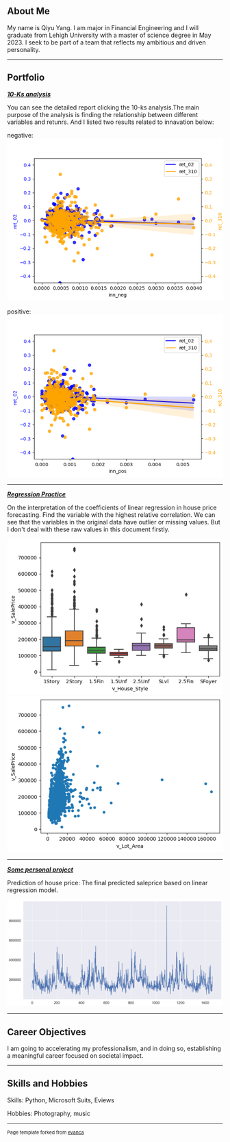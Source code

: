 ## About Me  ##

My name is Qiyu Yang. I am major in Financial Engineering and I will graduate from Lehigh University with a master of science degree in May 2023. I seek to be part of a team that reflects my ambitious and driven personality.

---

## Portfolio

<!-- You can link to other websites, PDFs in this repo, and other pages in this repo -->

_**[10-Ks analysis](/mid_report/report.md)**_


You can see the detailed report clicking the 10-ks analysis.The main purpose of the analysis is finding the relationship between different variables and retunrs. And I listed two results related to innavation below:

negative:
<img src="mid_report/output_21_6.png?raw=true"/>

positive:
<img src="mid_report/output_21_7.png?raw=true"/>

---

_**[Regression Practice](/regression/regression.md)**_

On the interpretation of the coefficients of linear regression in house price forecasting. Find the variable with the highest relative correlation.
We can see that the variables in the original data have outlier or missing values. But I don't deal with these raw values in this document firstly.

<img src="regression/output_20_1.png?raw=true"/>
<img src="regression/output_17_2.png?raw=true"/>

---


_**[Some personal project](/other_regression/Final_hand.md)**_

Prediction of house price: The final predicted saleprice based on linear regression model.

<img src="other_regression/output_55_1.png?raw=true"/>

---

## Career Objectives

I am going to accelerating my professionalism, and in doing so, establishing a meaningful career focused on societal impact.

---

## Skills and Hobbies

Skills: Python, Microsoft Suits, Eviews

Hobbies: Photography, music

---
<p style="font-size:11px">Page template forked from <a href="https://github.com/evanca/quick-portfolio">evanca</a></p>
<!-- Remove above link if you don't want to attibute -->
